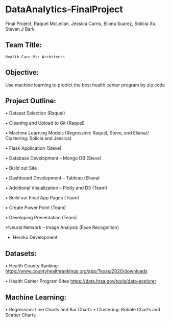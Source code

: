 # DataAnalytics-FinalProject
Final Project, Raquel McLellan, Jessica Carns, Eliana Suarez, Solicia Xu, Steven J Bark



## Team Title: 
    Health Care Viz Architects 

## Objective: 
   Use machine learning to predict the best health center program by zip code 

## Project Outline: 
•	Dataset Selection (Raquel)

•	Cleaning and Upload to Git (Raquel)

•	Machine Learning Models (Regression: Raquel, Steve, and Eliana// 
  Clustering: Solicia and Jessica)
  
•	Flask Application (Steve)

•	Database Development – Mongo DB (Steve)

•	Build out Site

•	Dashboard Development – Tableau (Eliana)

•	Additional Visualization – Plotly and D3 (Team)

•	Build out Final App Pages (Team)

•	Create Power Point (Team)

•	Developing Presentation (Team)

*Neural Network – Image Analysis (Face Recognition)
* Heroku Development 

## Datasets:
•	Health County Ranking:
https://www.countyhealthrankings.org/app/Texas/2020/downloads

•	Health Center Program Sites
https://data.hrsa.gov/tools/data-explorer

## Machine Learning:
•	Regression: Line Charts  and Bar Charts
•	Clustering: Bubble Charts and Scatter Charts

